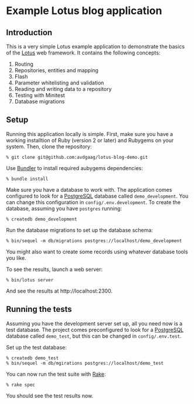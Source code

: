 # Example Lotus blog application

## Introduction

This is a very simple Lotus example application to demonstrate the basics of the
[Lotus][] web framework. It contains the following concepts:

1. Routing
2. Repositories, entities and mapping
3. Flash
4. Parameter whitelisting and validation
5. Reading and writing data to a repository
6. Testing with Minitest
7. Database migrations

## Setup

Running this application locally is simple. First, make sure you have a working
installtion of Ruby (version 2 or later) and Rubygems on your system. Then,
clone the repository:

    % git clone git@github.com:avdgaag/lotus-blog-demo.git

Use [Bundler][] to install required aubygems dependencies:

    % bundle install

Make sure you have a database to work with. The application comes configured to
look for a [PostgreSQL][] database called `demo_development`. You can change
this configuration in `config/.env.development`. To create the database,
assuming you have `postgres` running:

    % createdb demo_development

Run the database migrations to set up the database schema:

    % bin/sequel -m db/migrations postgres://localhost/demo_development

You might also want to create some records using whatever database tools you
like.

To see the results, launch a web server:

    % bin/lotus server

And see the results at http://localhost:2300.

## Running the tests

Assuming you have the development server set up, all you need now is a test
database. The project comes preconfigured to look for a [PostgreSQL][] database
called `demo_test`, but this can be changed in `config/.env.test`.

Set up the test database:

    % createdb demo_test
    % bin/sequel -m db/mgirations postgres://localhost/demo_test

You can now run the test suite with [Rake][]:

    % rake spec

You should see the test results now.

[Lotus]: http://lotusrb.org
[Bundler]: http://bundler.io
[PostgreSQL]: http://www.postgresql.org
[Rake]: https://github.com/ruby/rake
